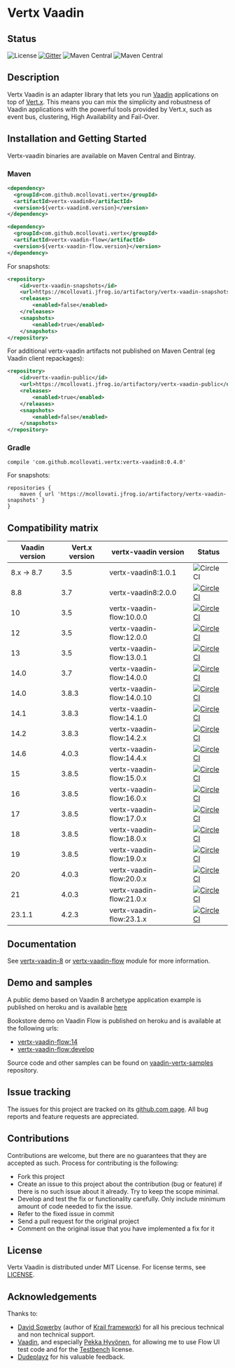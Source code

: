# Vertx Vaadin

## Status

![License](https://img.shields.io/github/license/mcollovati/vertx-vaadin.svg)
[![Gitter](https://badges.gitter.im/vertx-vaadin/community.svg)](https://gitter.im/vertx-vaadin/community?utm_source=badge&utm_medium=badge&utm_campaign=pr-badge)
![Maven Central](https://img.shields.io/maven-central/v/com.github.mcollovati.vertx/vertx-vaadin8.svg?label=vertx-vaadin8)
![Maven Central](https://img.shields.io/maven-central/v/com.github.mcollovati.vertx/vertx-vaadin-flow.svg?label=vertx-vaadin-flow)

## Description

Vertx Vaadin is an adapter library that lets you run [Vaadin](https://vaadin.com/) applications on top of [Vert.x](http://vertx.io/).
This means you can mix the simplicity and robustness of Vaadin applications with the powerful tools provided by Vert.x, such as event bus, clustering, High Availability and Fail-Over.

## Installation and Getting Started

Vertx-vaadin binaries are available on Maven Central and Bintray.

### Maven

```xml
<dependency>
  <groupId>com.github.mcollovati.vertx</groupId>
  <artifactId>vertx-vaadin8</artifactId>
  <version>${vertx-vaadin8.version}</version>
</dependency>
```

```xml
<dependency>
  <groupId>com.github.mcollovati.vertx</groupId>
  <artifactId>vertx-vaadin-flow</artifactId>
  <version>${vertx-vaadin-flow.version}</version>
</dependency>
```


For snapshots:

```xml
<repository>
	<id>vertx-vaadin-snapshots</id>
	<url>https://mcollovati.jfrog.io/artifactory/vertx-vaadin-snapshots</url>
    <releases>
        <enabled>false</enabled>
    </releases>
    <snapshots>
        <enabled>true</enabled>
    </snapshots>	
</repository>
```

For additional vertx-vaadin artifacts not published on Maven Central (eg Vaadin client repackages):

```xml
<repository>
	<id>vertx-vaadin-public</id>
	<url>https://mcollovati.jfrog.io/artifactory/vertx-vaadin-public</url>
    <releases>
        <enabled>true</enabled>
    </releases>
    <snapshots>
        <enabled>false</enabled>
    </snapshots>
</repository>
```

### Gradle

```
compile 'com.github.mcollovati.vertx:vertx-vaadin8:0.4.0'
```

For snapshots:
```
repositories {
	maven { url 'https://mcollovati.jfrog.io/artifactory/vertx-vaadin-snapshots' }
}
```

## Compatibility matrix

| Vaadin version | Vert.x version | vertx-vaadin version      |Status|
|----------------|----------------|---------------------------|------|
| 8.x -> 8.7     | 3.5            | vertx-vaadin8:1.0.1       |![CircleCI](https://img.shields.io/badge/stable-green.svg?style=for-the-badge)|
| 8.8            | 3.7            | vertx-vaadin8:2.0.0       |[![CircleCI](https://circleci.com/gh/mcollovati/vertx-vaadin/tree/master.svg?style=svg)](https://circleci.com/gh/mcollovati/vertx-vaadin/tree/master)|
| 10             | 3.5            | vertx-vaadin-flow:10.0.0  |[![CircleCI](https://img.shields.io/badge/discontinued-inactive.svg?style=for-the-badge)](https://circleci.com/gh/mcollovati/vertx-vaadin/tree/vaadin-10)|
| 12             | 3.5            | vertx-vaadin-flow:12.0.0  |[![CircleCI](https://img.shields.io/badge/discontinued-inactive.svg?style=for-the-badge)](https://circleci.com/gh/mcollovati/vertx-vaadin/tree/vaadin-12)|
| 13             | 3.5            | vertx-vaadin-flow:13.0.1  |[![CircleCI](https://img.shields.io/badge/discontinued-inactive.svg?style=for-the-badge)](https://circleci.com/gh/mcollovati/vertx-vaadin/tree/vaadin-13)|
| 14.0           | 3.7            | vertx-vaadin-flow:14.0.0  |[![CircleCI](https://img.shields.io/badge/stable-green.svg?style=for-the-badge)](https://circleci.com/gh/mcollovati/vertx-vaadin/134)|
| 14.0           | 3.8.3          | vertx-vaadin-flow:14.0.10 |[![CircleCI](https://img.shields.io/badge/stable-green.svg?style=for-the-badge)](https://circleci.com/gh/mcollovati/vertx-vaadin/tree/vaadin-14)|
| 14.1           | 3.8.3          | vertx-vaadin-flow:14.1.0  |[![CircleCI](https://img.shields.io/badge/stable-green.svg?style=for-the-badge)](https://circleci.com/gh/mcollovati/vertx-vaadin/tree/master)|
| 14.2           | 3.8.3          | vertx-vaadin-flow:14.2.x  |[![CircleCI](https://img.shields.io/badge/stable-green.svg?style=for-the-badge)](https://circleci.com/gh/mcollovati/vertx-vaadin/672)|
| 14.6           | 4.0.3          | vertx-vaadin-flow:14.4.x  |[![CircleCI](https://circleci.com/gh/mcollovati/vertx-vaadin/tree/vaadin-14.2.svg?style=svg)](https://circleci.com/gh/mcollovati/vertx-vaadin/tree/vaadin-14.2)|
| 15             | 3.8.5          | vertx-vaadin-flow:15.0.x  |[![CircleCI](https://img.shields.io/badge/discontinued-inactive.svg?style=for-the-badge)](https://circleci.com/gh/mcollovati/vertx-vaadin/tree/vaadin-15)|
| 16             | 3.8.5          | vertx-vaadin-flow:16.0.x  |[![CircleCI](https://img.shields.io/badge/discontinued-inactive.svg?style=for-the-badge)](https://circleci.com/gh/mcollovati/vertx-vaadin/tree/vaadin-16)|
| 17             | 3.8.5          | vertx-vaadin-flow:17.0.x  |[![CircleCI](https://img.shields.io/badge/discontinued-inactive.svg?style=for-the-badge)](https://circleci.com/gh/mcollovati/vertx-vaadin/tree/vaadin-17)|
| 18             | 3.8.5          | vertx-vaadin-flow:18.0.x  |[![CircleCI](https://img.shields.io/badge/discontinued-inactive.svg?style=for-the-badge)](https://circleci.com/gh/mcollovati/vertx-vaadin/tree/vaadin-18)|
| 19             | 3.8.5          | vertx-vaadin-flow:19.0.x  |[![CircleCI](https://img.shields.io/badge/discontinued-inactive.svg?style=for-the-badge)](https://circleci.com/gh/mcollovati/vertx-vaadin/tree/vaadin-19)|
| 20             | 4.0.3          | vertx-vaadin-flow:20.0.x  |[![CircleCI](https://img.shields.io/badge/discontinued-inactive.svg?style=for-the-badge)](https://circleci.com/gh/mcollovati/vertx-vaadin/721)|
| 21             | 4.0.3          | vertx-vaadin-flow:21.0.x  |[![CircleCI](https://img.shields.io/badge/discontinued-inactive.svg?style=for-the-badge)](https://circleci.com/gh/mcollovati/vertx-vaadin/952)|
| 23.1.1         | 4.2.3          | vertx-vaadin-flow:23.1.x  |[![CircleCI](https://circleci.com/gh/mcollovati/vertx-vaadin/tree/development.svg?style=svg)](https://circleci.com/gh/mcollovati/vertx-vaadin/tree/development)|

## Documentation

See [vertx-vaadin-8](vertx-vaadin-8-parent/vertx-vaadin8)  or [vertx-vaadin-flow](vertx-vaadin-flow-parent/vertx-vaadin-flow) module for more information.

## Demo and samples

A public demo based on Vaadin 8 archetype application example is published on heroku and is available [here](http://vertx-vaadin-example.herokuapp.com/)

Bookstore demo on Vaadin Flow is published on heroku and is available at the following urls:

* [vertx-vaadin-flow:14](https://vertx-vaadin14-example.herokuapp.com/)
* [vertx-vaadin-flow:develop](https://vertx-vaadin-dev-example.herokuapp.com/)

Source code and other samples can be found on [vaadin-vertx-samples](https://github.com/mcollovati/vaadin-vertx-samples) repository. 

## Issue tracking
  
The issues for this project are tracked on its [github.com page](https://github.com/mcollovati/vertx-vaadin/issues). All bug reports and feature requests are appreciated.
  
## Contributions
  
Contributions are welcome, but there are no guarantees that they are accepted as such. Process for contributing is the following:
- Fork this project
- Create an issue to this project about the contribution (bug or feature) if there is no such issue about it already. Try to keep the scope minimal.
- Develop and test the fix or functionality carefully. Only include minimum amount of code needed to fix the issue.
- Refer to the fixed issue in commit
- Send a pull request for the original project
- Comment on the original issue that you have implemented a fix for it
  
## License

Vertx Vaadin is distributed under MIT License. For license terms, see [LICENSE](LICENSE).

## Acknowledgements

Thanks to:
 
* [David Sowerby](https://github.com/davidsowerby) (author of [Krail framework](https://github.com/davidsowerby/krail)) for all his precious technical and non technical support.
* [Vaadin](https://vaadin.com/), and especially [Pekka Hyvönen](https://twitter.com/plekuu), for allowing me to use
Flow UI test code and for the [Testbench](https://vaadin.com/testbench) license.
* [Dudeplayz](https://github.com/Dudeplayz) for his valuable feedback.
